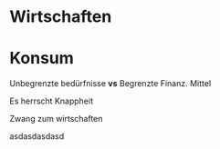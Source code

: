 # Wirtschaften

# Konsum 

Unbegrenzte bedürfnisse  **vs** Begrenzte Finanz. Mittel

Es herrscht Knappheit

  Zwang zum wirtschaften

asdasdasdasd